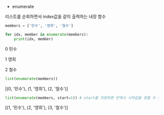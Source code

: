 - enumerate

리스트를 순회하면서 index값을 같이 출력하는 내장 함수

```python
members = ['민수', '영희', '철수']
```

```python
for idx, member in enumerate(members):
    print(idx, member)
```

0 민수

1 영희

2 철수

```python
list(enumerate(members))
```

[(0, '민수'), (1, '영희'), (2, '철수')]

```python
list(enumerate(members, start=1)) # start를 지정하면 인덱시 시작값을 정할 수 있다.
```

[(1, '민수'), (2, '영희'), (3, '철수')]